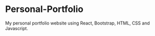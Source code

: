 # Personal-Portfolio
My personal portfolio website using React, Bootstrap, HTML, CSS and Javascript.


